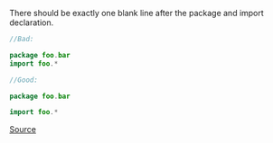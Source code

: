 There should be exactly one blank line after the package and import declaration.

```kotlin
//Bad:

package foo.bar
import foo.*

//Good:

package foo.bar

import foo.*
```

[Source](https://github.com/arturbosch/detekt/)